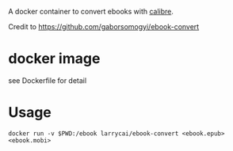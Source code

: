 A docker container to convert ebooks with [calibre](https://calibre-ebook.com/).

Credit to https://github.com/gaborsomogyi/ebook-convert 

# docker image 

see Dockerfile for detail

# Usage

    docker run -v $PWD:/ebook larrycai/ebook-convert <ebook.epub> <ebook.mobi>
